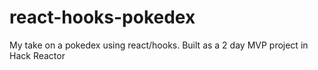 # react-hooks-pokedex
My take on a pokedex using react/hooks. Built as a 2 day MVP project in Hack Reactor
